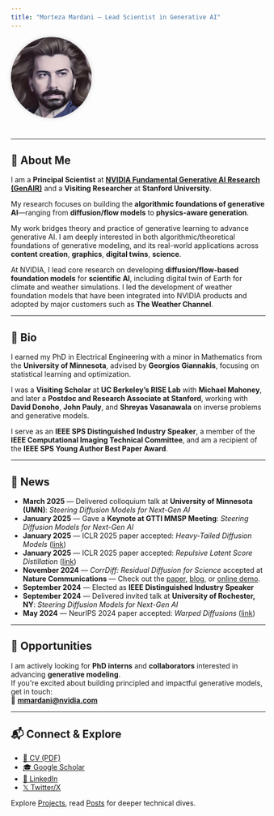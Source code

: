 ```yaml
---
title: "Morteza Mardani — Lead Scientist in Generative AI"
---
```


<img src="/images/morteza.png" alt="Morteza" style="max-width: 160px; border-radius: 50%; margin-bottom: 1.5rem; box-shadow: 0 0 10px rgba(0,0,0,0.15);">

---

## 🧠 About Me

I am a **Principal Scientist** at [**NVIDIA Fundamental Generative AI Research (GenAIR)**](https://research.nvidia.com/labs/genair/) and a **Visiting Researcher** at **Stanford University**.

My research focuses on building the **algorithmic foundations of generative AI**—ranging from **diffusion/flow models** to **physics-aware generation**.

My work bridges theory and practice of generative learning to advance generative AI. I am deeply interested in both algorithmic/theoretical foundations of generative modeling, and its real-world applications across **content creation**, **graphics**, **digital twins**, **science**.

At NVIDIA, I lead core research on developing **diffusion/flow-based foundation models** for **scientific AI**, including digital twin of Earth for climate and weather simulations. I led the development of weather foundation models that have been integrated into NVIDIA products and adopted by major customers such as **The Weather Channel**.

---

## 📍 Bio

I earned my PhD in Electrical Engineering with a minor in Mathematics from the **University of Minnesota**, advised by **Georgios Giannakis**, focusing on statistical learning and optimization.

I was a **Visiting Scholar** at **UC Berkeley’s RISE Lab** with **Michael Mahoney**, and later a **Postdoc and Research Associate at Stanford**, working with **David Donoho**, **John Pauly**, and **Shreyas Vasanawala** on inverse problems and generative models.

I serve as an **IEEE SPS Distinguished Industry Speaker**, a member of the **IEEE Computational Imaging Technical Committee**, and am a recipient of the **IEEE SPS Young Author Best Paper Award**.

---

## 📰 News

- **March 2025** — Delivered colloquium talk at **University of Minnesota (UMN)**: *Steering Diffusion Models for Next-Gen AI*
- **January 2025** — Gave a **Keynote at GTTI MMSP Meeting**: *Steering Diffusion Models for Next-Gen AI*
- **January 2025** — ICLR 2025 paper accepted: *Heavy-Tailed Diffusion Models* ([link](https://arxiv.org/abs/2410.14171))
- **January 2025** — ICLR 2025 paper accepted: *Repulsive Latent Score Distillation* ([link](https://arxiv.org/abs/2406.16683))
- **November 2024** — *CorrDiff: Residual Diffusion for Science* accepted at **Nature Communications** — Check out the [paper](https://www.nature.com/articles/s43247-025-02042-5), [blog](https://blogs.nvidia.com/blog/earth-2-ai-high-resolution-forecasts/), or [online demo](https://build.nvidia.com/nvidia/corrdiff).
- **September 2024** — Elected as **IEEE Distinguished Industry Speaker**
- **September 2024** — Delivered invited talk at **University of Rochester, NY**: *Steering Diffusion Models for Next-Gen AI*
- **May 2024** — NeurIPS 2024 paper accepted: *Warped Diffusions* ([link](https://proceedings.neurips.cc/paper_files/paper/2024/hash/b736c4b0b38876c9249db9bd900c1a86-Abstract-Conference.html))


---

## 💼 Opportunities

I am actively looking for **PhD interns** and **collaborators** interested in advancing **generative modeling**.  
If you're excited about building principled and impactful generative models, get in touch:  
📧 **mmardani@nvidia.com**

---

## 📬 Connect & Explore

- [📄 CV (PDF)](/cv/morteza_mardani_cv.pdf)
- [🎓 Google Scholar](https://scholar.google.com/citations?user=pjcBeJYAAAAJ&hl=en)
- [🔗 LinkedIn](https://www.linkedin.com/in/morteza-mardani-3064aa73/)
- [𝕏 Twitter/X](https://x.com/MardaniMorteza)

Explore [Projects](/projects/), read [Posts](/posts/) for deeper technical dives.
